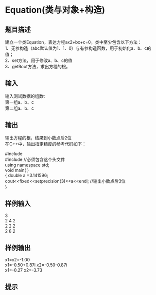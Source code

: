  # Equation(类与对象+构造)  
  
 ## 题目描述  
 建立一个类Equation，表达方程ax2+bx+c=0。类中至少包含以下方法：  
 1、无参构造（abc默认值为1、1、0）与有参构造函数，用于初始化a、b、c的值；  
 2、set方法，用于修改a、b、c的值  
 3、getRoot方法，求出方程的根。  
   
 ## 输入  
 输入测试数据的组数t  
 第一组a、b、c  
 第二组a、b、c  
 ## 输出  
 输出方程的根，结果到小数点后2位  
 在C++中，输出指定精度的参考代码如下：  
   
 #include <iostream>  
 #include <iomanip> //必须包含这个头文件  
 using namespace std;  
 void main( )  
 { double a =3.141596;  
 cout<<fixed<<setprecision(3)<<a<<endl;  //输出小数点后3位  
 ｝  
   
 ## 样例输入  
 3  
 2 4 2  
 2 2 2  
 2 8 2  
 ## 样例输出  
 x1=x2=-1.00  
 x1=-0.50+0.87i x2=-0.50-0.87i  
 x1=-0.27 x2=-3.73  
 ## 提示  
   
  
